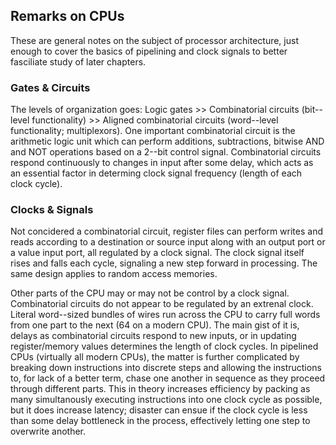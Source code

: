 ## Remarks on CPUs

These are general notes on the subject of processor architecture, just enough to cover the basics of pipelining and clock signals to better fasciliate study of later chapters.

### Gates & Circuits

The levels of organization goes: Logic gates >> Combinatorial circuits (bit--level functionality) >> Aligned combinatorial circuits (word--level functionality; multiplexors). One important combinatorial circuit is the arithmetic logic unit which can perform additions, subtractions, bitwise AND and NOT operations based on a 2--bit control signal. Combinatorial circuits respond continuously to changes in input after some delay, which acts as an essential factor in determing clock signal frequency (length of each clock cycle).

### Clocks & Signals

Not concidered a combinatorial circuit, register files can perform writes and reads according to a destination or source input along with an output port or a value input port, all regulated by a clock signal. The clock signal itself rises and falls each cycle, signaling a new step forward in processing. The same design applies to random access memories.

Other parts of the CPU may or may not be control by a clock signal. Combinatorial circuits do not appear to be regulated by an extrenal clock. Literal word--sized bundles of wires run across the CPU to carry full words from one part to the next (64 on a modern CPU). The main gist of it is, delays as combinatorial circuits respond to new inputs, or in updating register/memory values determines the length of clock cycles. In pipelined CPUs (virtually all modern CPUs), the matter is further complicated by breaking down instructions into discrete steps and allowing the instructions to, for lack of a better term, chase one another in sequence as they proceed through different parts. This in theory increases efficiency by packing as many simultanously executing instructions into one clock cycle as possible, but it does increase latency; disaster can ensue if the clock cycle is less than some delay bottleneck in the process, effectively letting one step to overwrite another.
